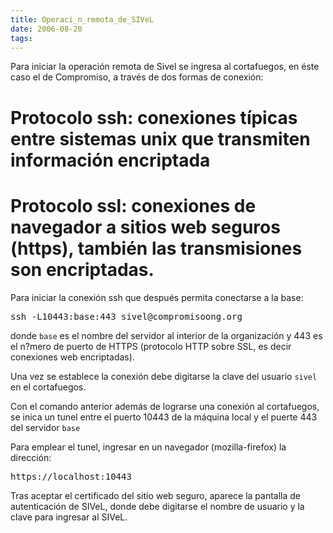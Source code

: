 ```yaml
---
title: Operaci_n_remota_de_SIVeL
date: 2006-08-20
tags:
---
```

Para iniciar la operación remota de Sivel se ingresa al cortafuegos,  en éste caso el de Compromiso, a través de dos formas de conexión:
# Protocolo ssh: conexiones típicas entre sistemas unix que transmiten información encriptada
# Protocolo ssl: conexiones de navegador a sitios web seguros (https), también las transmisiones son encriptadas.

Para iniciar la conexión ssh que después permita conectarse a la base:
<pre>
ssh -L10443:base:443 sivel@compromisoong.org
</pre>

donde ```base``` es el nombre del servidor al interior de la organización y 443 es el n?mero de puerto de HTTPS (protocolo HTTP sobre SSL, es decir conexiones web encriptadas).

Una vez se establece la conexión debe digitarse la clave del usuario ```sivel``` en el cortafuegos.

Con el comando anterior además de lograrse una conexión al cortafuegos, se inica un tunel entre el puerto 10443 de la máquina local y el puerte 443 del servidor ```base```

Para emplear el tunel, ingresar en un navegador (mozilla-firefox) la dirección:
<pre>
https://localhost:10443
</pre>

Tras aceptar el certificado del sitio web seguro, aparece la pantalla de autenticación de SIVeL, donde debe digitarse el nombre de usuario y la clave para ingresar al SIVeL.
